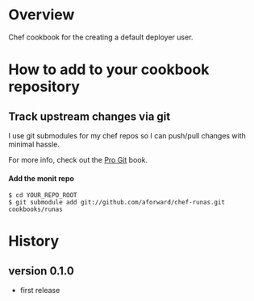 # Overview #
Chef cookbook for the creating a default deployer user.

# How to add to your cookbook repository #

## Track upstream changes via git ##
I use git submodules for my chef repos so I can push/pull changes with minimal
hassle.

For more info, check out the [Pro Git](http://progit.org/book/ch6-6.html) book.

#### Add the monit repo ####

    $ cd YOUR_REPO_ROOT
    $ git submodule add git://github.com/aforward/chef-runas.git cookbooks/runas


History
=======
version 0.1.0
-------------
 * first release
